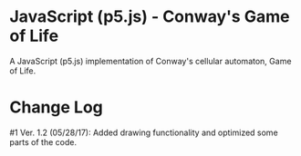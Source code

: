 # JavaScript (p5.js) - Conway's Game of Life

A JavaScript (p5.js) implementation of Conway's cellular automaton, Game of Life.

# Change Log

#1 Ver. 1.2 (05/28/17): Added drawing functionality and optimized some parts of the code.
